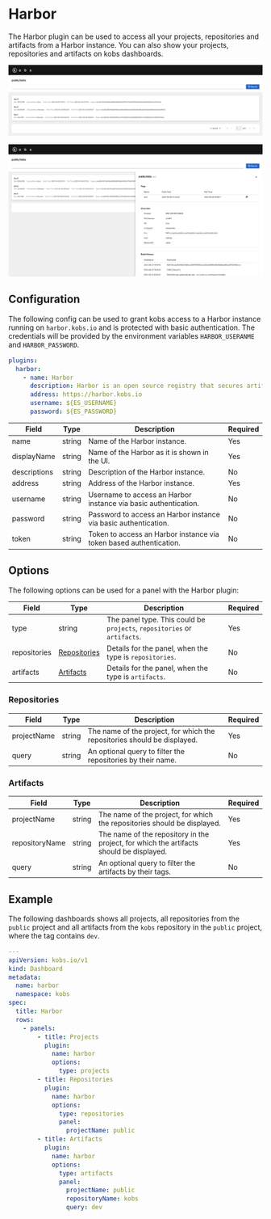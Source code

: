 # Harbor

The Harbor plugin can be used to access all your projects, repositories and artifacts from a Harbor instance. You can also show your projects, repositories and artifacts on kobs dashboards.

![Artifacts](assets/harbor-artifacts.png)

![Artifacts Details](assets/harbor-artifacts-details.png)

## Configuration

The following config can be used to grant kobs access to a Harbor instance running on `harbor.kobs.io` and is protected with basic authentication. The credentials will be provided by the environment variables `HARBOR_USERANME` and `HARBOR_PASSWORD`.

```yaml
plugins:
  harbor:
    - name: Harbor
      description: Harbor is an open source registry that secures artifacts with policies and role-based access control, ensures images are scanned and free from vulnerabilities, and signs images as trusted.
      address: https://harbor.kobs.io
      username: ${ES_USERNAME}
      password: ${ES_PASSWORD}
```

| Field | Type | Description | Required |
| ----- | ---- | ----------- | -------- |
| name | string | Name of the Harbor instance. | Yes |
| displayName | string | Name of the Harbor as it is shown in the UI. | Yes |
| descriptions | string | Description of the Harbor instance. | No |
| address | string | Address of the Harbor instance. | Yes |
| username | string | Username to access an Harbor instance via basic authentication. | No |
| password | string | Password to access an Harbor instance via basic authentication. | No |
| token | string | Token to access an Harbor instance via token based authentication. | No |

## Options

The following options can be used for a panel with the Harbor plugin:

| Field | Type | Description | Required |
| ----- | ---- | ----------- | -------- |
| type | string | The panel type. This could be `projects`, `repositories` or `artifacts`. | Yes |
| repositories | [Repositories](#repositories) | Details for the panel, when the type is `repositories`. | No |
| artifacts | [Artifacts](#artifacts) | Details for the panel, when the type is `artifacts`. | No |

### Repositories

| Field | Type | Description | Required |
| ----- | ---- | ----------- | -------- |
| projectName | string | The name of the project, for which the repositories should be displayed. | Yes |
| query | string | An optional query to filter the repositories by their name. | No |

### Artifacts

| Field | Type | Description | Required |
| ----- | ---- | ----------- | -------- |
| projectName | string | The name of the project, for which the repositories should be displayed. | Yes |
| repositoryName | string | The name of the repository in the project, for which the artifacts should be displayed. | Yes |
| query | string | An optional query to filter the artifacts by their tags. | No |

## Example

The following dashboards shows all projects, all repositories from the `public` project and all artifacts from the `kobs` repository in the `public` project, where the tag contains `dev`.

```yaml
---
apiVersion: kobs.io/v1
kind: Dashboard
metadata:
  name: harbor
  namespace: kobs
spec:
  title: Harbor
  rows:
    - panels:
        - title: Projects
          plugin:
            name: harbor
            options:
              type: projects
        - title: Repositories
          plugin:
            name: harbor
            options:
              type: repositories
              panel:
                projectName: public
        - title: Artifacts
          plugin:
            name: harbor
            options:
              type: artifacts
              panel:
                projectName: public
                repositoryName: kobs
                query: dev
```
